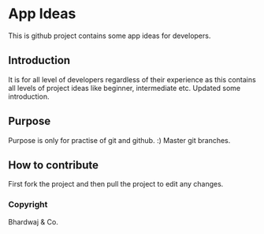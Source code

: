 # App Ideas
This is github project contains some app ideas for developers.

## Introduction
It is for all level of developers regardless of their experience as this contains all levels of project ideas like beginner, intermediate etc.
Updated some introduction.

## Purpose
Purpose is only for practise of git and github. :)
Master git branches.

## How to contribute
First fork the project and then pull the project to edit any changes.

### Copyright
Bhardwaj & Co.